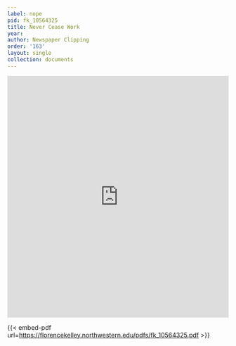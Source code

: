 ```yaml
---
label: nope
pid: fk_10564325
title: Never Cease Work
year:
author: Newspaper Clipping
order: '163'
layout: single
collection: documents
---
```

<iframe src="https://northwestern.app.box.com/embed/s/evnqz9j4qoxm8zi6w0qrub4pznt4rnwi?sortColumn=date&view=list" width="100%" height="550" frameborder="0" allowfullscreen webkitallowfullscreen msallowfullscreen></iframe>


{{< embed-pdf url=https://florencekelley.northwestern.edu/pdfs/fk_10564325.pdf >}}